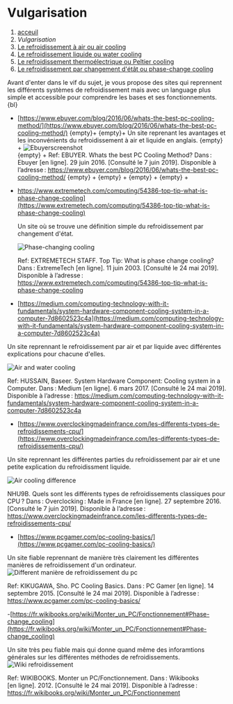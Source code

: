 <h1> Vulgarisation </h1>

1. [acceuil](index.md)
1. *Vulgarisation*
1. [Le refroidissement à air ou air cooling](Aircooling.md)
1. [Le refroidissement liquide ou water cooling](watercooling.md)
1. [Le refroidissement thermoélectrique ou Peltier cooling](peltiercooling.md)
1. [Le refroidissement par changement d'étât ou phase-change cooling](phasechangecooling.md)


Avant d'enter dans le vif du sujet, je vous propose des sites qui reprennent les différents systèmes de refroidissement mais avec un language plus simple et accessible pour comprendre les bases et ses fonctionnements.
{bl}
- [https://www.ebuyer.com/blog/2016/06/whats-the-best-pc-cooling-method/](https://www.ebuyer.com/blog/2016/06/whats-the-best-pc-cooling-method/)
{empty}+
{empty}+
Un site reprenant les avantages et les inconvénients du refroidissement à air et liquide en anglais.
{empty} +
![Ebuyerscreenshot](/image/Ebuyer.png)<br />
{empty} +
Ref: EBUYER. Whats the best PC Cooling Method? Dans : Ebuyer [en ligne]. 29 juin 2016. [Consulté le 7 juin 2019]. Disponible à l’adresse : https://www.ebuyer.com/blog/2016/06/whats-the-best-pc-cooling-method/
{empty} +
{empty} +
{empty} +
{empty} +
- https://www.extremetech.com/computing/54386-top-tip-what-is-phase-change-cooling](https://www.extremetech.com/computing/54386-top-tip-what-is-phase-change-cooling)<br />
  
  Un site où se trouve une définition simple du refroidissement par changement d'état. <br />
  
  ![Phase-changing cooling](/image/changecoolingextremeTech.png)<br />
  
  
  Ref: EXTREMETECH STAFF. Top Tip: What is phase change cooling? Dans : ExtremeTech [en ligne]. 11 juin 2003. [Consulté le 24 mai 2019]. Disponible à l’adresse : https://www.extremetech.com/computing/54386-top-tip-what-is-phase-change-cooling<br />




- [https://medium.com/computing-technology-with-it-fundamentals/system-hardware-component-cooling-system-in-a-computer-7d8602523c4a](https://medium.com/computing-technology-with-it-fundamentals/system-hardware-component-cooling-system-in-a-computer-7d8602523c4a)<br />

Un site reprennant le refroidissement par air et par liquide avec différentes explications pour chacune d'elles.<br />

![Air and water cooling](/image/coolingsystemehussain.png)<br />

Ref: HUSSAIN, Baseer. System Hardware Component: Cooling system in a Computer. Dans : Medium [en ligne]. 6 mars 2017. [Consulté le 24 mai 2019]. Disponible à l’adresse : https://medium.com/computing-technology-with-it-fundamentals/system-hardware-component-cooling-system-in-a-computer-7d8602523c4a<br />




- [https://www.overclockingmadeinfrance.com/les-differents-types-de-refroidissements-cpu/](https://www.overclockingmadeinfrance.com/les-differents-types-de-refroidissements-cpu/)<br />

Un site reprennant les différentes parties du refroidissement par air et une petite explication du refroidissment liquide.<br />

![Air cooling difference](/image/aircoolingdiff.jpg)<br />

NHU9B. Quels sont les différents types de refroidissements classiques pour CPU ? Dans : Overclocking : Made in France [en ligne]. 27 septembre 2016. [Consulté le 7 juin 2019]. Disponible à l’adresse : https://www.overclockingmadeinfrance.com/les-differents-types-de-refroidissements-cpu/<br />




- [https://www.pcgamer.com/pc-cooling-basics/](https://www.pcgamer.com/pc-cooling-basics/)

Un site fiable reprennant de manière très clairement les différentes manières de refroidissement d'un ordinateur.
![Different manière de refroidissement du pc](/image/diffcooling.jpg)

Ref: KIKUGAWA, Sho. PC Cooling Basics. Dans : PC Gamer [en ligne]. 14 septembre 2015. [Consulté le 24 mai 2019]. Disponible à l’adresse : https://www.pcgamer.com/pc-cooling-basics/


-[https://fr.wikibooks.org/wiki/Monter_un_PC/Fonctionnement#Phase-change_cooling](https://fr.wikibooks.org/wiki/Monter_un_PC/Fonctionnement#Phase-change_cooling)

Un site très peu fiable mais qui donne quand même des inforamtions générales sur les différentes méthodes de refroidissements.
![Wiki refroidissement](/image/wikicooling.png)

Ref: WIKIBOOKS. Monter un PC/Fonctionnement. Dans : Wikibooks [en ligne]. 2012. [Consulté le 24 mai 2019]. Disponible à l’adresse : https://fr.wikibooks.org/wiki/Monter_un_PC/Fonctionnement
